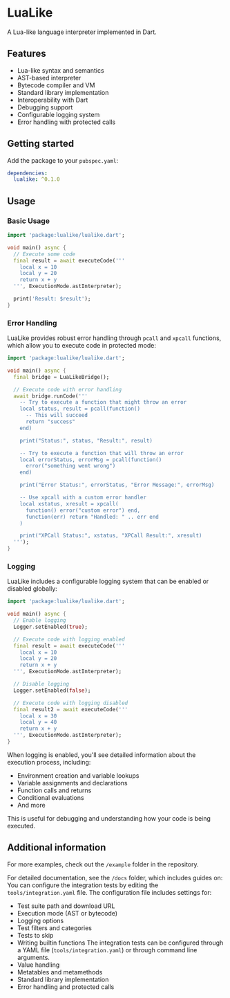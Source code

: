 <!--
This README describes the package. If you publish this package to pub.dev,
this README's contents appear on the landing page for your package.

For information about how to write a good package README, see the guide for
[writing package pages](https://dart.dev/tools/pub/writing-package-pages).

For general information about developing packages, see the Dart guide for
[creating packages](https://dart.dev/guides/libraries/create-packages)
and the Flutter guide for
[developing packages and plugins](https://flutter.dev/to/develop-packages).
-->

# LuaLike

A Lua-like language interpreter implemented in Dart.

## Features

- Lua-like syntax and semantics
- AST-based interpreter
- Bytecode compiler and VM
- Standard library implementation
- Interoperability with Dart
- Debugging support
- Configurable logging system
- Error handling with protected calls

## Getting started

Add the package to your `pubspec.yaml`:

```yaml
dependencies:
  lualike: ^0.1.0
```

## Usage

### Basic Usage

```dart
import 'package:lualike/lualike.dart';

void main() async {
  // Execute some code
  final result = await executeCode('''
    local x = 10
    local y = 20
    return x + y
  ''', ExecutionMode.astInterpreter);

  print('Result: $result');
}
```

### Error Handling

LuaLike provides robust error handling through `pcall` and `xpcall` functions, which allow you to execute code in protected mode:

```dart
import 'package:lualike/lualike.dart';

void main() async {
  final bridge = LuaLikeBridge();

  // Execute code with error handling
  await bridge.runCode('''
    -- Try to execute a function that might throw an error
    local status, result = pcall(function()
      -- This will succeed
      return "success"
    end)

    print("Status:", status, "Result:", result)

    -- Try to execute a function that will throw an error
    local errorStatus, errorMsg = pcall(function()
      error("something went wrong")
    end)

    print("Error Status:", errorStatus, "Error Message:", errorMsg)

    -- Use xpcall with a custom error handler
    local xstatus, xresult = xpcall(
      function() error("custom error") end,
      function(err) return "Handled: " .. err end
    )

    print("XPCall Status:", xstatus, "XPCall Result:", xresult)
  ''');
}
```

### Logging

LuaLike includes a configurable logging system that can be enabled or disabled globally:

```dart
import 'package:lualike/lualike.dart';

void main() async {
  // Enable logging
  Logger.setEnabled(true);

  // Execute code with logging enabled
  final result = await executeCode('''
    local x = 10
    local y = 20
    return x + y
  ''', ExecutionMode.astInterpreter);

  // Disable logging
  Logger.setEnabled(false);

  // Execute code with logging disabled
  final result2 = await executeCode('''
    local x = 30
    local y = 40
    return x + y
  ''', ExecutionMode.astInterpreter);
}
```

When logging is enabled, you'll see detailed information about the execution process, including:
- Environment creation and variable lookups
- Variable assignments and declarations
- Function calls and returns
- Conditional evaluations
- And more

This is useful for debugging and understanding how your code is being executed.

## Additional information

For more examples, check out the `/example` folder in the repository.

For detailed documentation, see the `/docs` folder, which includes guides on:
You can configure the integration tests by editing the `tools/integration.yaml` file. The configuration file includes settings for:

- Test suite path and download URL
- Execution mode (AST or bytecode)
- Logging options
- Test filters and categories
- Tests to skip
- Writing builtin functions
The integration tests can be configured through a YAML file (`tools/integration.yaml`) or through command line arguments.
- Value handling
- Metatables and metamethods
- Standard library implementation
- Error handling and protected calls

